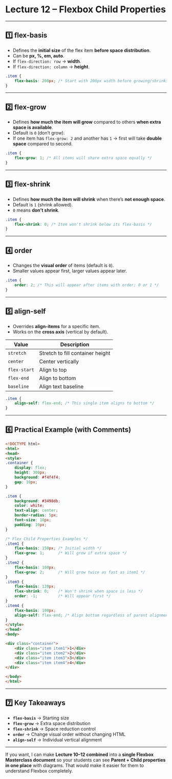 

# **Lecture 12 – Flexbox Child Properties**

---

## **1️⃣ flex-basis**

* Defines the **initial size** of the flex item **before space distribution**.
* Can be **px, %, em, auto**.
* If `flex-direction: row` → **width**.
* If `flex-direction: column` → **height**.

```css
.item {
    flex-basis: 200px; /* Start with 200px width before growing/shrinking */
}
```

---

## **2️⃣ flex-grow**

* Defines **how much the item will grow** compared to others **when extra space is available**.
* Default is `0` (don’t grow).
* If one item has `flex-grow: 2` and another has `1` → first will take **double space** compared to second.

```css
.item {
    flex-grow: 1; /* All items will share extra space equally */
}
```

---

## **3️⃣ flex-shrink**

* Defines **how much the item will shrink** when there’s **not enough space**.
* Default is `1` (shrink allowed).
* `0` means **don’t shrink**.

```css
.item {
    flex-shrink: 0; /* Item won't shrink below its flex-basis */
}
```

---

## **4️⃣ order**

* Changes the **visual order** of items (default is `0`).
* Smaller values appear first, larger values appear later.

```css
.item {
    order: 2; /* This will appear after items with order: 0 or 1 */
}
```

---

## **5️⃣ align-self**

* Overrides **align-items** for a specific item.
* Works on the **cross axis** (vertical by default).

| Value        | Description                      |
| ------------ | -------------------------------- |
| `stretch`    | Stretch to fill container height |
| `center`     | Center vertically                |
| `flex-start` | Align to top                     |
| `flex-end`   | Align to bottom                  |
| `baseline`   | Align text baseline              |

```css
.item {
    align-self: flex-end; /* This single item aligns to bottom */
}
```

---

## **6️⃣ Practical Example (with Comments)**

```html
<!DOCTYPE html>
<html>
<head>
<style>
.container {
    display: flex;
    height: 300px;
    background: #f4f4f4;
    gap: 10px;
}

.item {
    background: #3498db;
    color: white;
    text-align: center;
    border-radius: 5px;
    font-size: 18px;
    padding: 10px;
}

/* Flex Child Properties Examples */
.item1 {
    flex-basis: 150px; /* Initial width */
    flex-grow: 1;      /* Will grow if extra space */
}
.item2 {
    flex-basis: 100px;
    flex-grow: 2;      /* Will grow twice as fast as item1 */
}
.item3 {
    flex-basis: 120px;
    flex-shrink: 0;    /* Won't shrink when space is less */
    order: -1;         /* Will appear first */
}
.item4 {
    flex-basis: 100px;
    align-self: flex-end; /* Align bottom regardless of parent alignment */
}
</style>
</head>
<body>

<div class="container">
    <div class="item item1">1</div>
    <div class="item item2">2</div>
    <div class="item item3">3</div>
    <div class="item item4">4</div>
</div>

</body>
</html>
```

---

## **7️⃣ Key Takeaways**

* **`flex-basis`** → Starting size
* **`flex-grow`** → Extra space distribution
* **`flex-shrink`** → Space reduction control
* **`order`** → Change visual order without changing HTML
* **`align-self`** → Individual vertical alignment

---

If you want, I can make **Lecture 10–12 combined** into a **single Flexbox Masterclass document** so your students can see **Parent + Child properties in one place** with diagrams. That would make it easier for them to understand Flexbox completely.
